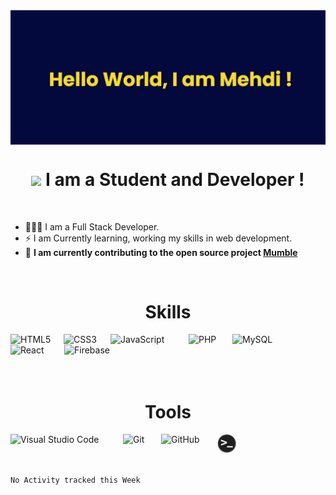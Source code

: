   <img align="center" src="banner.png">
<br/>
  <h1 align="center">
    <img src="https://raw.githubusercontent.com/iampavangandhi/iampavangandhi/master/gifs/Hi.gif" width= "26px"/> I am a Student and Developer ! 
  </h1>
<br/>

  - 👨🏽‍💻 I am a Full Stack Developer.
  - ⚡ I am Currently learning, working my skills in web development.
  - 📌 **I am currently contributing to the open source project [Mumble](https://github.com/divanov11/Mumble)**

<br/>
  
  <h1 align="center">Skills</h1>
    <img align="left" alt="HTML5" width="85px" src="https://img.shields.io/badge/HTML5-E34F26?style=for-the-badge&logo=html5&logoColor=white" />
    <img align="left" alt="CSS3" width="75px" src="https://img.shields.io/badge/CSS3-1572B6?style=for-the-badge&logo=css3&logoColor=white" />
    <img align="left" alt="JavaScript" width="125px" src="https://img.shields.io/badge/JavaScript-F7DF1E?style=for-the-badge&logo=javascript&logoColor=black" />
    <img align="left" alt="PHP" width="70px" src="https://img.shields.io/badge/PHP-777BB4?style=for-the-badge&logo=php&logoColor=white" />
    <img align="left" alt="MySQL" width="90px" src="https://img.shields.io/badge/MySQL-00000F?style=for-the-badge&logo=mysql&logoColor=white"/>
    <img align="left" alt="React" width="86px" src="https://img.shields.io/badge/React-20232A?style=for-the-badge&logo=react&logoColor=61DAFB" />
    <img align="left" alt="Firebase" width="113px" src="https://img.shields.io/badge/firebase-ffca28?style=for-the-badge&logo=firebase&logoColor=white"/>
<br/>
<br/>
<br/>
<br/>
  <h1 align="center">Tools</h1>
    <img align="left" alt="Visual Studio Code" width="180px" src="https://img.shields.io/badge/Visual_Studio_Code-0078D4?style=for-the-badge&logo=visual%20studio%20code&logoColor=white" />
    <img align="left" alt="Git" width="61px" src="https://img.shields.io/badge/Git-F05032?style=for-the-badge&logo=git&logoColor=white" />
    <img align="left" alt="GitHub" width="90px" src="https://img.shields.io/badge/GitHub-100000?style=for-the-badge&logo=github&logoColor=white" />
    <img align="left" alt="Terminal" width="30px" src="https://raw.githubusercontent.com/github/explore/80688e429a7d4ef2fca1e82350fe8e3517d3494d/topics/terminal/terminal.png" />
<br/>
<br/>
<br/>

<!--START_SECTION:waka-->
```text
No Activity tracked this Week
```
<!--END_SECTION:waka-->
